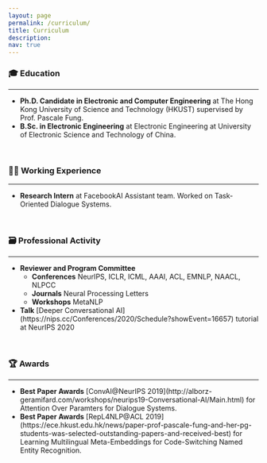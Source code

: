 ```yaml
---
layout: page
permalink: /curriculum/
title: Curriculum
description: 
nav: true
---
```

<h3>🎓 Education</h3>
<hr/>
<ul>
<li><b>Ph.D. Candidate in Electronic and Computer Engineering</b> at The Hong Kong University of Science and Technology (HKUST) supervised by Prof. Pascale Fung.</li>
<li><b>B.Sc. in Electronic Engineering</b> at Electronic Engineering at University of Electronic Science and Technology of China.</li>
</ul>

<br/>
<h3>🧑‍💻 Working Experience</h3>
<hr/>
<ul>
<li><b>Research Intern</b> at FacebookAI Assistant team. Worked on Task-Oriented Dialogue Systems.</li>
</ul>

<br/>
<h3>🗃️ Professional Activity</h3>
<hr/>
<ul>
<li><b>Reviewer and Program Committee</b>
    <ul>
    <li><b>Conferences</b> NeurIPS, ICLR, ICML, AAAI, ACL, EMNLP, NAACL, NLPCC</li>
    <li><b>Journals</b> Neural Processing Letters</li>
    <li><b>Workshops</b> MetaNLP</li>
    </ul>
</li>
<li><b>Talk</b> [Deeper Conversational AI](https://nips.cc/Conferences/2020/Schedule?showEvent=16657) tutorial at NeurIPS 2020</li>
</ul>

<br/>
<h3>🏆 Awards</h3>
<hr/>
<ul>
<li><b>Best Paper Awards</b> [ConvAI@NeurIPS 2019](http://alborz-geramifard.com/workshops/neurips19-Conversational-AI/Main.html) for Attention Over Paramters for Dialogue Systems.</li>
<li><b>Best Paper Awards</b> [RepL4NLP@ACL 2019](https://ece.hkust.edu.hk/news/paper-prof-pascale-fung-and-her-pg-students-was-selected-outstanding-papers-and-received-best) for Learning Multilingual Meta-Embeddings for Code-Switching Named Entity Recognition.</li>
</ul>
